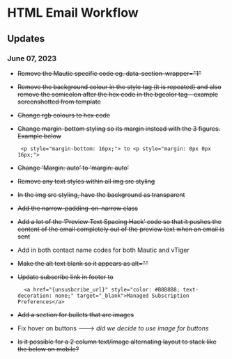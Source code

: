 #  HTML Email Workflow

## Updates

### June 07, 2023

 -  ~~Remove the Mautic specific code eg. data-section-wrapper="1"~~
 - ~~Remove the background colour in the style tag (it is repeated) and also remove the semicolon after the hex code in the bgcolor tag - example screenshotted from template~~
 - ~~Change rgb colours to hex code~~

 - ~~Change margin-bottom styling so its margin instead with the 3 figures. Example below~~

        <p style="margin-bottom: 16px;"> to <p style="margin: 0px 0px 16px;">

 - ~~Change ‘Margin: auto’ to ‘margin: auto’~~
 - ~~Remove any text styles within all img src styling~~
 - ~~In the img src styling, have the background as transparent~~
 - ~~Add the narrow-padding-on-narrow class~~
 - ~~Add a lot of the ‘Preview Text Spacing Hack’ code so that it pushes the content of the email completely out of the preview text when an email is sent~~
 - Add in both contact name codes for both Mautic and vTiger
 - ~~Make the alt text blank so it appears as alt=""~~
 - ~~Update subscribe link in footer to~~

         <a href="{unsusbcribe_url}" style="color: #B8B8B8; text-decoration: none;" target="_blank">Managed Subscription Preferences</a>

 - ~~Add a section for bullets that are images~~
 - Fix hover on buttons ---> *did we decide to use image for buttons*
 - ~~Is it possible for a 2 column text/image alternating layout to stack like the below on mobile?~~
